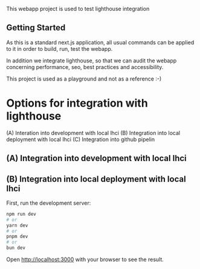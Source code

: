 This webapp project is used to test lighthouse integration

## Getting Started

As this is a standard next.js application, all usual commands can be applied to it in order to build, run, test the webapp.

In addition we integrate lighthouse, so that we can audit the webapp concerning performance, seo, best practices and accessibility.

This project is used as a playground and not as a reference :-)

# Options for integration with lighthouse

(A) Interation into development with local lhci
(B) Integration into local deployment with local lhci
(C) Integration into github pipelin

## (A) Integration into development with local lhci

## (B) Integration into local deployment with local lhci

First, run the development server:

```bash
npm run dev
# or
yarn dev
# or
pnpm dev
# or
bun dev
```

Open [http://localhost:3000](http://localhost:3000) with your browser to see the result.